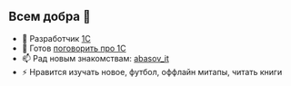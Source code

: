 ## Всем добра 👋
- 🌱 Разработчик <a href="https://1c.ru/" target="_blank">1C</a>
- 💬 Готов <a href="https://getmentor.dev/mentor/islam-abasov-2493" target="_blank">поговорить про 1С</a>
- 📫 Рад новым знакомствам: <a href="https://telegram.me/abasov_it" target="_blank">abasov_it</a>
- ⚡ Нравится изучать новое, футбол, оффлайн митапы, читать книги


<!--
## Hi there 👋
- 🌱 DEVELOPER <a href="https://1c-dn.com/" target="_blank">1C</a>
- 👯 I’m looking to collaborate on everyone
- 💬 Ask me about everythink
- 📫 How to reach me: <a href="https://telegram.me/abasov_it" target="_blank">abasov_it</a>
- ⚡ like soccer, offline meetups, read books

**IslamA/IslamA** is a ✨ _special_ ✨ repository because its `README.md` (this file) appears on your GitHub profile.

Here are some ideas to get you started:

- 🔭 I’m currently working on Finntrail
- 🌱 I’m currently learning [1C](https://1c-dn.com/)
- 👯 I’m looking to collaborate on everyone
- 💬 Ask me about everythink
- 📫 How to reach me: [abasov_it](https://telegram.me/abasov_it)
- ⚡ Fun fact: i like soccer, offline meetups, read books
-->
